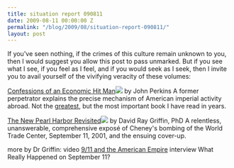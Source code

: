 ```yaml
---
title: situation report 090811
date: 2009-08-11 00:00:00 Z
permalink: "/blog/2009/08/situation-report-090811/"
layout: post
---
```


If you've seen nothing, if the crimes of this culture remain unknown to you, then I would suggest you allow this post to pass unmarked. But if you see what I see, if you feel as I feel, and if you would seek as I seek, then I invite you to avail yourself of the vivifying veracity of these volumes:

[Confessions of an Economic Hit Man](http://www.amazon.com/gp/product/0452287081?ie=UTF8&tag=thedarknessco-20&linkCode=as2&camp=1789&creative=9325&creativeASIN=0452287081)![](http://www.assoc-amazon.com/e/ir?t=thedarknessco-20&l=as2&o=1&a=0452287081) by John Perkins
A former perpetrator explains the precise mechanism of American imperial activity abroad. Not the [greatest](/other-writings/bibliography), but the most important book I have read in years.

[The New Pearl Harbor Revisited](http://www.amazon.com/gp/product/1566567297?ie=UTF8&tag=thedarknessco-20&linkCode=as2&camp=1789&creative=9325&creativeASIN=1566567297)![](http://www.assoc-amazon.com/e/ir?t=thedarknessco-20&l=as2&o=1&a=1566567297) by David Ray Griffin, PhD
A relentless, unanswerable, comprehensive exposé of Cheney's bombing of the World Trade Center, September 11, 2001, and the ensuing cover-up.

more by Dr Griffin:
video [9/11 and the American Empire](https://www.youtube.com/watch?v=5x0vPXGYzqQ)
interview What Really Happened on September 11?


